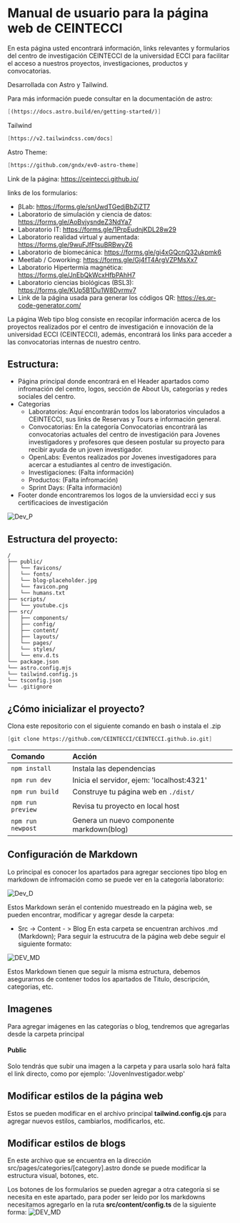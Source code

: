 <h1>Manual de usuario para la página web de CEINTECCI</h1>

En esta página usted encontrará información, links relevantes y formularios del centro de investigación CEINTECCI de la universidad ECCI para facilitar el acceso a nuestros proyectos, investigaciones, productos y convocatorias.

Desarrollada con Astro y Tailwind.

Para más información puede consultar en la documentación de astro: 

```scheme
[(https://docs.astro.build/en/getting-started/)]
```
Tailwind
```scheme
[https://v2.tailwindcss.com/docs]
```
Astro Theme:
```scheme
[https://github.com/gndx/ev0-astro-theme]
```

Link de la página: https://ceintecci.github.io/

links de los formularios:

- βLab: https://forms.gle/snUwdTGedjBbZjZT7
- Laboratorio de simulación y ciencia de datos: https://forms.gle/AoBvjysndeZ3NdYa7
- Laboratorio IT: https://forms.gle/1PrpEudnjKDL28w29
- Laboratorio realidad virtual y aumentada: https://forms.gle/9wuFJfFtsuBRBwyZ6
- Laboratorio de biomecánica: https://forms.gle/gi4xGQcnQ32ukpmk6
- Meetlab / Coworking: https://forms.gle/Gj4fT4ArgVZPMsXx7
- Laboratorio Hipertermia magnética: https://forms.gle/JnEbQkWcxHfbPAhH7
- Laboratorio ciencias biológicas (BSL3): https://forms.gle/KUp5B1Du1W8Dvrmv7
- Link de la página usada para generar los códigos QR: https://es.qr-code-generator.com/

La página Web tipo blog consiste en recopilar información acerca de los proyectos realizados por el centro de investigación e innovación de la universidad ECCI (CEINTECCI), además, encontrará los links para acceder a las convocatorias internas de nuestro centro. 

<h2>Estructura:</h2>  

- Página principal donde encontrará en el Header apartados como infromación del centro, logos, sección de About Us, categorías y redes sociales del centro.
- Categorias
  - Laboratorios: Aquí encontrarán todos los laboratorios vinculados a CEINTECCI, sus links de Reservas y Tours e información general. 
  - Convocatorias: En la categoría Convocatorias encontrará las convocatorias actuales del centro de investigación para Jovenes investigadores y profesores que deseen postular su proyecto para recibir ayuda de un joven investigador. 
  - OpenLabs: Eventos realizados por Jovenes investigadores para acercar a estudiantes al centro de investigación. 
  - Investigaciones: (Falta información)
  - Productos: (Falta infromación)
  - Sprint Days: (Falta información)
- Footer donde encontraremos los logos de la unviersidad ecci y sus certificacioes de investigación

![Dev_P](./Images_Read_Me/Pagina_Principal.webp)

## Estructura del proyecto:

```
/
├── public/
│   └── favicons/
│   └── fonts/
│   └── blog-placeholder.jpg
│   └── favicon.png
│   └── humans.txt
├── scripts/
│   └── youtube.cjs
├── src/
│   ├── components/
│   ├── config/
│   ├── content/
│   ├── layouts/
│   └── pages/
│   └── styles/
│   └── env.d.ts
└── package.json
└── astro.config.mjs
└── tailwind.config.js
└── tsconfig.json
└── .gitignore
```

## ¿Cómo inicializar el proyecto?

Clona este repositorio con el siguiente comando en bash o instala el .zip

```scheme
[git clone https://github.com/CEINTECCI/CEINTECCI.github.io.git]
```

| Comando           | Acción                                       |
| :---------------- | :------------------------------------------- |
| `npm install`     | Instala las dependencias                     |
| `npm run dev`     | Inicia el servidor, ejem: 'localhost:4321'   |
| `npm run build`   | Construye tu página web en  `./dist/`        |
| `npm run preview` | Revisa tu proyecto en local host             |
| `npm run newpost` | Genera un nuevo componente markdown(blog)    |


<h2>Configuración de Markdown</h2>
Lo principal es conocer los apartados para agregar secciones tipo blog en markdown de infromación como se puede ver en la categoría laboratorio:

![Dev_D](./Images_Read_Me/Blog_seg.webp)


Estos Markdown serán el contenido muestreado en la página web, se pueden encontrar, modificar y agregar desde la carpeta:
- Src -> Content - > Blog
En esta carpeta se encuentran archivos .md (Markdown); Para seguir la estrucutra de la página web debe seguir el siguiente formato: 

![DEV_MD](./Images_Read_Me/BlogMD.png)

Estos Markdown tienen que seguir la misma estructura, debemos asegurarnos de contener todos los apartados de Titulo, descripción, categorias, etc.

<h2>Imagenes</h2>
Para agregar imágenes en las categorías o blog, tendremos que agregarlas desde la carpeta principal <h4>Public</h4> Solo tendrás que subir una imagen a la carpeta y para usarla solo hará falta el link directo, como por ejemplo: '/JovenInvestigador.webp'

<h2>Modificar estilos de la página web</h2>

Estos se pueden modificar en el archivo principal **tailwind.config.cjs** para agregar nuevos estilos, cambiarlos, modificarlos, etc.


<h2>Modificar estilos de blogs</h2>

En este archivo que se encuentra en la dirección src/pages/categories/[category].astro donde se puede modificar la estructura visual, botones, etc.

Los botones de los formularios se pueden agregar a otra categoría si se necesita en este apartado, para poder ser leido por los markdowns necesitamos agregarlo en la ruta **src/content/config.ts** de la siguiente forma: ![DEV_MD](./Images_Read_Me/Config_Ts.png)

